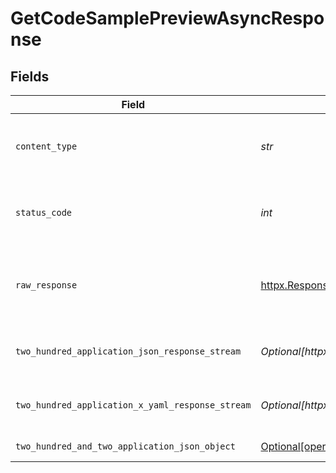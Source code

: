 # GetCodeSamplePreviewAsyncResponse


## Fields

| Field                                                                                                                          | Type                                                                                                                           | Required                                                                                                                       | Description                                                                                                                    |
| ------------------------------------------------------------------------------------------------------------------------------ | ------------------------------------------------------------------------------------------------------------------------------ | ------------------------------------------------------------------------------------------------------------------------------ | ------------------------------------------------------------------------------------------------------------------------------ |
| `content_type`                                                                                                                 | *str*                                                                                                                          | :heavy_check_mark:                                                                                                             | HTTP response content type for this operation                                                                                  |
| `status_code`                                                                                                                  | *int*                                                                                                                          | :heavy_check_mark:                                                                                                             | HTTP response status code for this operation                                                                                   |
| `raw_response`                                                                                                                 | [httpx.Response](https://www.python-httpx.org/api/#response)                                                                   | :heavy_check_mark:                                                                                                             | Raw HTTP response; suitable for custom response parsing                                                                        |
| `two_hundred_application_json_response_stream`                                                                                 | *Optional[httpx.Response]*                                                                                                     | :heavy_minus_sign:                                                                                                             | Successfully returned codeSample overlay file                                                                                  |
| `two_hundred_application_x_yaml_response_stream`                                                                               | *Optional[httpx.Response]*                                                                                                     | :heavy_minus_sign:                                                                                                             | Successfully returned codeSample overlay file                                                                                  |
| `two_hundred_and_two_application_json_object`                                                                                  | [Optional[operations.GetCodeSamplePreviewAsyncResponseBody]](../../models/operations/getcodesamplepreviewasyncresponsebody.md) | :heavy_minus_sign:                                                                                                             | Job is still in progress                                                                                                       |